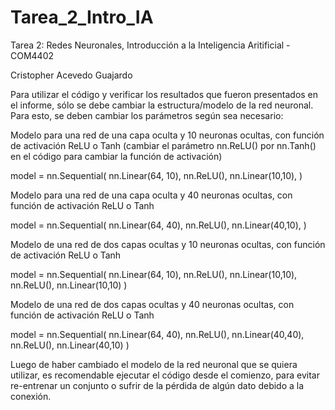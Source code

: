 # Tarea_2_Intro_IA

Tarea 2: Redes Neuronales, Introducción a la Inteligencia Aritificial - COM4402

Cristopher Acevedo Guajardo

Para utilizar el código y verificar los resultados que fueron presentados en el informe, sólo se debe cambiar la estructura/modelo de la red neuronal.
Para esto, se deben cambiar los parámetros según sea necesario:

Modelo para una red de una capa oculta y 10 neuronas ocultas, con función de activación ReLU o Tanh (cambiar el parámetro nn.ReLU() por nn.Tanh() en el código para cambiar la función de activación)

model = nn.Sequential(
          nn.Linear(64, 10),
          nn.ReLU(),
          nn.Linear(10,10),
        )
        
Modelo para una red de una capa oculta y 40 neuronas ocultas, con función de activación ReLU o Tanh

model = nn.Sequential(
          nn.Linear(64, 40),
          nn.ReLU(),
          nn.Linear(40,10),
        )
        
Modelo de una red de dos capas ocultas y 10 neuronas ocultas, con función de activación ReLU o Tanh

model = nn.Sequential(
          nn.Linear(64, 10),
          nn.ReLU(),
          nn.Linear(10,10),
          nn.ReLU(),
          nn.Linear(10,10)
        )
        
Modelo de una red de dos capas ocultas y 40 neuronas ocultas, con función de activación ReLU o Tanh

model = nn.Sequential(
          nn.Linear(64, 40),
          nn.ReLU(),
          nn.Linear(40,40),
          nn.ReLU(),
          nn.Linear(40,10)
        )
        
Luego de haber cambiado el modelo de la red neuronal que se quiera utilizar, es recomendable ejecutar el código desde el comienzo, para evitar re-entrenar un conjunto o sufrir de la pérdida de algún dato debido a la conexión.
